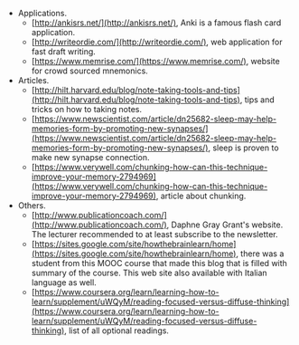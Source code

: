 * Applications.
    * [http://ankisrs.net/](http://ankisrs.net/), Anki is a famous flash card application.
    * [http://writeordie.com/](http://writeordie.com/), web application for fast draft writing.
    * [https://www.memrise.com/](https://www.memrise.com/), website for crowd sourced mnemonics.
* Articles.
    * [http://hilt.harvard.edu/blog/note-taking-tools-and-tips](http://hilt.harvard.edu/blog/note-taking-tools-and-tips), tips and tricks on how to taking notes.
    * [https://www.newscientist.com/article/dn25682-sleep-may-help-memories-form-by-promoting-new-synapses/](https://www.newscientist.com/article/dn25682-sleep-may-help-memories-form-by-promoting-new-synapses/), sleep is proven to make new synapse connection.
    * [https://www.verywell.com/chunking-how-can-this-technique-improve-your-memory-2794969](https://www.verywell.com/chunking-how-can-this-technique-improve-your-memory-2794969), article about chunking.
* Others.
    * [http://www.publicationcoach.com/](http://www.publicationcoach.com/), Daphne Gray Grant's website. The lecturer recommended to at least subscribe to the newsletter.
    * [https://sites.google.com/site/howthebrainlearn/home](https://sites.google.com/site/howthebrainlearn/home), there was a student from this MOOC course that made this blog that is filled with summary of the course. This web site also available with Italian language as well.
    * [https://www.coursera.org/learn/learning-how-to-learn/supplement/uWQyM/reading-focused-versus-diffuse-thinking](https://www.coursera.org/learn/learning-how-to-learn/supplement/uWQyM/reading-focused-versus-diffuse-thinking), list of all optional readings.